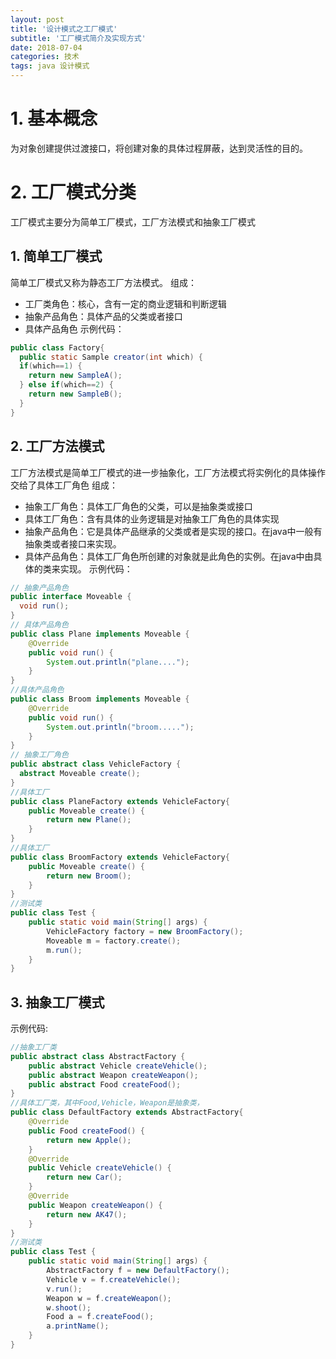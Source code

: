 ```yaml
---
layout: post
title: '设计模式之工厂模式'
subtitle: '工厂模式简介及实现方式'
date: 2018-07-04
categories: 技术
tags: java 设计模式
---
```


# 1. 基本概念
为对象创建提供过渡接口，将创建对象的具体过程屏蔽，达到灵活性的目的。
# 2. 工厂模式分类
工厂模式主要分为简单工厂模式，工厂方法模式和抽象工厂模式
## 1. 简单工厂模式
简单工厂模式又称为静态工厂方法模式。
组成：
- 工厂类角色：核心，含有一定的商业逻辑和判断逻辑
- 抽象产品角色：具体产品的父类或者接口
- 具体产品角色
示例代码：
```java
public class Factory{
  public static Sample creator(int which) {
  if(which==1) {
    return new SampleA();
  } else if(which==2) {
    return new SampleB();
  }
}
```  

## 2. 工厂方法模式
工厂方法模式是简单工厂模式的进一步抽象化，工厂方法模式将实例化的具体操作交给了具体工厂角色
组成：
- 抽象工厂角色：具体工厂角色的父类，可以是抽象类或接口
- 具体工厂角色：含有具体的业务逻辑是对抽象工厂角色的具体实现
- 抽象产品角色：它是具体产品继承的父类或者是实现的接口。在java中一般有抽象类或者接口来实现。
- 具体产品角色：具体工厂角色所创建的对象就是此角色的实例。在java中由具体的类来实现。
示例代码：
```java
// 抽象产品角色
public interface Moveable {
  void run();  
}
// 具体产品角色
public class Plane implements Moveable {
    @Override
    public void run() {
        System.out.println("plane....");
    }
}
//具体产品角色
public class Broom implements Moveable {
    @Override
    public void run() {
        System.out.println("broom.....");
    }
}  
// 抽象工厂角色
public abstract class VehicleFactory {
  abstract Moveable create();
}
//具体工厂
public class PlaneFactory extends VehicleFactory{
    public Moveable create() {
        return new Plane();
    }
}
//具体工厂
public class BroomFactory extends VehicleFactory{
    public Moveable create() {
        return new Broom();
    }
}
//测试类
public class Test {
    public static void main(String[] args) {
        VehicleFactory factory = new BroomFactory();
        Moveable m = factory.create();
        m.run();
    }
}
```  

## 3. 抽象工厂模式
示例代码:
```java
//抽象工厂类
public abstract class AbstractFactory {
    public abstract Vehicle createVehicle();
    public abstract Weapon createWeapon();
    public abstract Food createFood();
}
//具体工厂类，其中Food,Vehicle，Weapon是抽象类，
public class DefaultFactory extends AbstractFactory{
    @Override
    public Food createFood() {
        return new Apple();
    }
    @Override
    public Vehicle createVehicle() {
        return new Car();
    }
    @Override
    public Weapon createWeapon() {
        return new AK47();
    }
}
//测试类
public class Test {
    public static void main(String[] args) {
        AbstractFactory f = new DefaultFactory();
        Vehicle v = f.createVehicle();
        v.run();
        Weapon w = f.createWeapon();
        w.shoot();
        Food a = f.createFood();
        a.printName();
    }
}

```